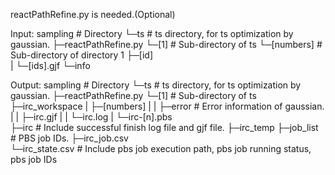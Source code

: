 reactPathRefine.py is needed.(Optional)

Input:
sampling      # Directory
└─ts                # ts directory, for ts optimization by gaussian.
  ├─reactPathRefine.py
  └─[1]        # Sub-directory of ts
    └─[numbers]         # Sub-directory of directory 1
      ├─[id]        
      | └─[ids].gjf
      └─info

Output:
sampling      # Directory
└─ts                # ts directory, for ts optimization by gaussian.
  ├─reactPathRefine.py
  └─[1]        # Sub-directory of ts
    ├─irc_workspace
    |  ├─[numbers]
    |  | ├─error         # Error information of gaussian.
    |  | ├─irc.gjf
    |  | └─irc.log
    |  └─irc-[n].pbs     
    ├─irc       # Include successful finish log file and gjf file.
    ├─irc_temp
    ├─job_list          # PBS job IDs.
    ├─irc_job.csv        
    └─irc_state.csv      # Include pbs job execution path, pbs job running status, pbs job IDs